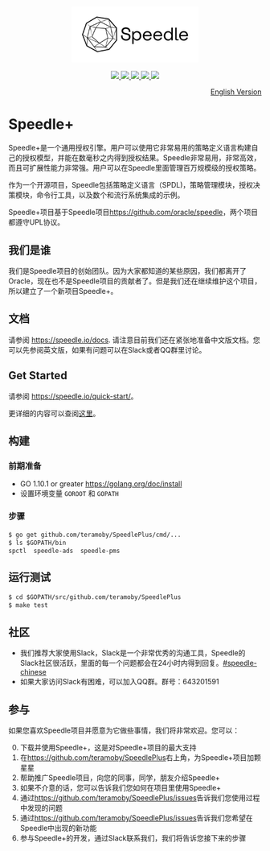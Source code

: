 <p align="center">
    <img src="/docs/images/Speedle_logo_b.svg" height="50%" width="50%" class="center"/>
</p>
<p align="center">
    <a href="https://join.slack.com/t/speedleproject/shared_invite/enQtNTUzODM3NDY0ODE2LTg0ODc0NzQ1MjVmM2NiODVmMThkMmVjNmMyODA0ZWJjZjQ3NDc2MjdlMzliN2U4MDRkZjhlYzYzMDEyZTgxMGQ">
        <img src="https://img.shields.io/badge/slack-speedle-red.svg">
    </a>
    <a href="https://github.com/teramoby/SpeedlePlus/tags">
        <img src="https://img.shields.io/github/tag/teramoby/SpeedlePlus.svg">
    </a>
    <a href="https://github.com/teramoby/SpeedlePlus/issues">
        <img src="https://img.shields.io/github/issues/teramoby/SpeedlePlus.svg">
    </a>
    <a href="https://goreportcard.com/report/github.com/teramoby/SpeedlePlus">
        <img src="https://goreportcard.com/badge/github.com/teramoby/SpeedlePlus">
    </a>
    <a href="https://996.icu/#/zh_CN">
        <img src="https://img.shields.io/badge/link-996.icu-red.svg">
    </a>
</p>

<p align="right">
<a href="README.md">English Version</a>
</p>

# Speedle+

Speedle+是一个通用授权引擎。用户可以使用它非常易用的策略定义语言构建自己的授权模型，并能在数毫秒之内得到授权结果。Speedle非常易用，非常高效，而且可扩展性能力非常强。用户可以在Speedle里面管理百万规模级的授权策略。

作为一个开源项目，Speedle包括策略定义语言（SPDL)，策略管理模块，授权决策模块，命令行工具，以及数个和流行系统集成的示例。

Speedle+项目基于Speedle项目<https://github.com/oracle/speedle>，两个项目都遵守UPL协议。

## 我们是谁

我们是Speedle项目的创始团队。因为大家都知道的某些原因，我们都离开了Oracle，现在也不是Speedle项目的贡献者了。但是我们还在继续维护这个项目，所以建立了一个新项目Speedle+。

## 文档

请参阅 <https://speedle.io/docs>. 请注意目前我们还在紧张地准备中文版文档。您可以先参阅英文版，如果有问题可以在Slack或者QQ群里讨论。

## Get Started

请参阅 <https://speedle.io/quick-start/>。   

更详细的内容可以查阅[这里](https://github.com/oracle/speedle/tree/master/docs/%E4%B8%AD%E6%96%87%E8%B5%84%E6%96%99)。

## 构建

### 前期准备

-   GO 1.10.1 or greater <https://golang.org/doc/install>
-   设置环境变量 `GOROOT` 和 `GOPATH` 

### 步骤

```
$ go get github.com/teramoby/SpeedlePlus/cmd/...
$ ls $GOPATH/bin
spctl  speedle-ads  speedle-pms
```

## 运行测试

```
$ cd $GOPATH/src/github.com/teramoby/SpeedlePlus
$ make test
```

## 社区

-   我们推荐大家使用Slack，Slack是一个非常优秀的沟通工具，Speedle的Slack社区很活跃，里面的每一个问题都会在24小时内得到回复。[#speedle-chinese](https://join.slack.com/t/speedleproject/shared_invite/enQtNTUzODM3NDY0ODE2LTg0ODc0NzQ1MjVmM2NiODVmMThkMmVjNmMyODA0ZWJjZjQ3NDc2MjdlMzliN2U4MDRkZjhlYzYzMDEyZTgxMGQ)
-   如果大家访问Slack有困难，可以加入QQ群。群号：643201591

## 参与

如果您喜欢Speedle项目并愿意为它做些事情，我们将非常欢迎。您可以：

0. 下载并使用Speedle+，这是对Speedle+项目的最大支持
1. 在<https://github.com/teramoby/SpeedlePlus>右上角，为Speedle+项目加颗星星
2. 帮助推广Speedle项目，向您的同事，同学，朋友介绍Speedle+
3. 如果不介意的话，您可以告诉我们您如何在项目里使用Speedle+
4. 通过<https://github.com/teramoby/SpeedlePlus/issues>告诉我们您使用过程中发现的问题
5. 通过<https://github.com/teramoby/SpeedlePlus/issues>告诉我们您希望在Speedle中出现的新功能
6. 参与Speedle+的开发，通过Slack联系我们，我们将告诉您接下来的步骤

